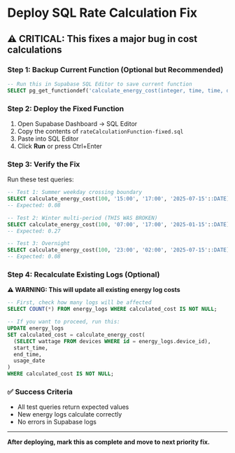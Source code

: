# Deploy SQL Rate Calculation Fix

## ⚠️ CRITICAL: This fixes a major bug in cost calculations

### Step 1: Backup Current Function (Optional but Recommended)

```sql
-- Run this in Supabase SQL Editor to save current function
SELECT pg_get_functiondef('calculate_energy_cost(integer, time, time, date)'::regprocedure);
```

### Step 2: Deploy the Fixed Function

1. Open Supabase Dashboard → SQL Editor
2. Copy the contents of `rateCalculationFunction-fixed.sql`
3. Paste into SQL Editor
4. Click **Run** or press Ctrl+Enter

### Step 3: Verify the Fix

Run these test queries:

```sql
-- Test 1: Summer weekday crossing boundary
SELECT calculate_energy_cost(100, '15:00', '17:00', '2025-07-15'::DATE) as cost;
-- Expected: 0.08

-- Test 2: Winter multi-period (THIS WAS BROKEN)
SELECT calculate_energy_cost(100, '07:00', '17:00', '2025-01-15'::DATE) as cost;
-- Expected: 0.27

-- Test 3: Overnight
SELECT calculate_energy_cost(100, '23:00', '02:00', '2025-07-15'::DATE) as cost;
-- Expected: 0.08
```

### Step 4: Recalculate Existing Logs (Optional)

**⚠️ WARNING: This will update all existing energy log costs**

```sql
-- First, check how many logs will be affected
SELECT COUNT(*) FROM energy_logs WHERE calculated_cost IS NOT NULL;

-- If you want to proceed, run this:
UPDATE energy_logs
SET calculated_cost = calculate_energy_cost(
  (SELECT wattage FROM devices WHERE id = energy_logs.device_id),
  start_time,
  end_time,
  usage_date
)
WHERE calculated_cost IS NOT NULL;
```

### ✅ Success Criteria

- All test queries return expected values
- New energy logs calculate correctly
- No errors in Supabase logs

---

**After deploying, mark this as complete and move to next priority fix.**
